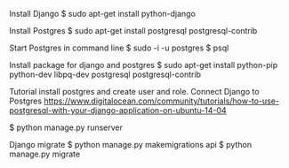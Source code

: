 
Install Django
$ sudo apt-get install python-django

Install Postgres
$ sudo apt-get install postgresql postgresql-contrib

Start Postgres in command line
$ sudo -i -u postgres
$ psql

Install package for django and postgres
$ sudo apt-get install python-pip python-dev libpq-dev postgresql postgresql-contrib

Tutorial install postgres and create user and role. Connect Django to Postgres
https://www.digitalocean.com/community/tutorials/how-to-use-postgresql-with-your-django-application-on-ubuntu-14-04

$ python manage.py runserver

Django migrate
$ python manage.py makemigrations api
$ python manage.py migrate
